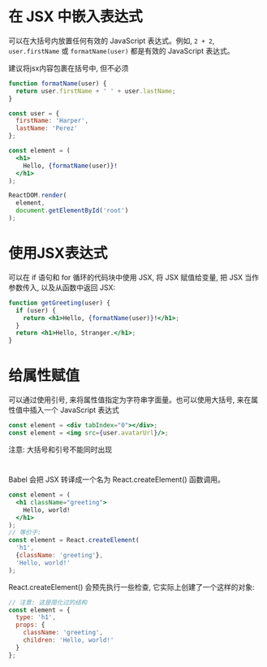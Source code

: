 # 在 JSX 中嵌入表达式

可以在大括号内放置任何有效的 JavaScript 表达式。例如, `2 + 2`, `user.firstName` 或 `formatName(user)` 都是有效的 JavaScript 表达式。

建议将jsx内容包裹在括号中, 但不必须

```jsx
function formatName(user) {
  return user.firstName + ' ' + user.lastName;
}

const user = {
  firstName: 'Harper',
  lastName: 'Perez'
};

const element = (
  <h1>
    Hello, {formatName(user)}!
  </h1>
);

ReactDOM.render(
  element,
  document.getElementById('root')
);
```

# 使用JSX表达式

可以在 if 语句和 for 循环的代码块中使用 JSX, 将 JSX 赋值给变量, 把 JSX 当作参数传入, 以及从函数中返回 JSX: 

```jsx
function getGreeting(user) {
  if (user) {
    return <h1>Hello, {formatName(user)}!</h1>;
  }
  return <h1>Hello, Stranger.</h1>;
}
```

# 给属性赋值

可以通过使用引号, 来将属性值指定为字符串字面量。也可以使用大括号, 来在属性值中插入一个 JavaScript 表达式

```jsx
const element = <div tabIndex="0"></div>;
const element = <img src={user.avatarUrl}/>;
```

注意: 大括号和引号不能同时出现

# 

Babel 会把 JSX 转译成一个名为 React.createElement() 函数调用。

```jsx
const element = (
  <h1 className="greeting">
    Hello, world!
  </h1>
);
// 等价于:
const element = React.createElement(
  'h1',
  {className: 'greeting'},
  'Hello, world!'
);
```
React.createElement() 会预先执行一些检查, 它实际上创建了一个这样的对象: 
```jsx
// 注意: 这是简化过的结构
const element = {
  type: 'h1',
  props: {
    className: 'greeting',
    children: 'Hello, world!'
  }
};
```
